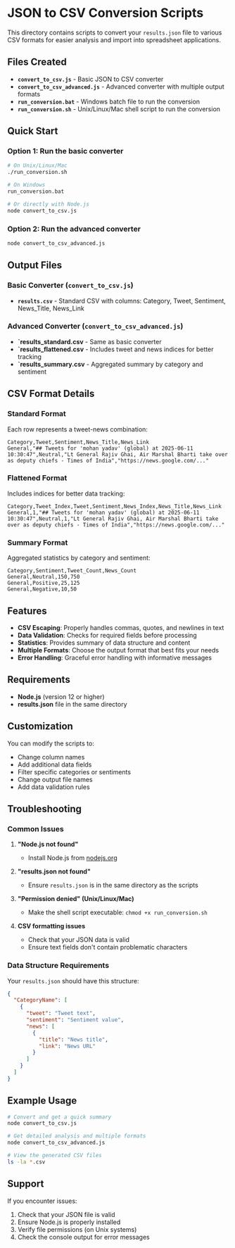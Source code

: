 # JSON to CSV Conversion Scripts

This directory contains scripts to convert your `results.json` file to various CSV formats for easier analysis and import into spreadsheet applications.

## Files Created

- **`convert_to_csv.js`** - Basic JSON to CSV converter
- **`convert_to_csv_advanced.js`** - Advanced converter with multiple output formats
- **`run_conversion.bat`** - Windows batch file to run the conversion
- **`run_conversion.sh`** - Unix/Linux/Mac shell script to run the conversion

## Quick Start

### Option 1: Run the basic converter
```bash
# On Unix/Linux/Mac
./run_conversion.sh

# On Windows
run_conversion.bat

# Or directly with Node.js
node convert_to_csv.js
```

### Option 2: Run the advanced converter
```bash
node convert_to_csv_advanced.js
```

## Output Files

### Basic Converter (`convert_to_csv.js`)
- **`results.csv`** - Standard CSV with columns: Category, Tweet, Sentiment, News_Title, News_Link

### Advanced Converter (`convert_to_csv_advanced.js`)
- **`results_standard.csv** - Same as basic converter
- **`results_flattened.csv** - Includes tweet and news indices for better tracking
- **`results_summary.csv** - Aggregated summary by category and sentiment

## CSV Format Details

### Standard Format
Each row represents a tweet-news combination:
```
Category,Tweet,Sentiment,News_Title,News_Link
General,"## Tweets for 'mohan yadav' (global) at 2025-06-11 10:30:47",Neutral,"Lt General Rajiv Ghai, Air Marshal Bharti take over as deputy chiefs - Times of India","https://news.google.com/..."
```

### Flattened Format
Includes indices for better data tracking:
```
Category,Tweet_Index,Tweet,Sentiment,News_Index,News_Title,News_Link
General,1,"## Tweets for 'mohan yadav' (global) at 2025-06-11 10:30:47",Neutral,1,"Lt General Rajiv Ghai, Air Marshal Bharti take over as deputy chiefs - Times of India","https://news.google.com/..."
```

### Summary Format
Aggregated statistics by category and sentiment:
```
Category,Sentiment,Tweet_Count,News_Count
General,Neutral,150,750
General,Positive,25,125
General,Negative,10,50
```

## Features

- **CSV Escaping**: Properly handles commas, quotes, and newlines in text
- **Data Validation**: Checks for required fields before processing
- **Statistics**: Provides summary of data structure and content
- **Multiple Formats**: Choose the output format that best fits your needs
- **Error Handling**: Graceful error handling with informative messages

## Requirements

- **Node.js** (version 12 or higher)
- **results.json** file in the same directory

## Customization

You can modify the scripts to:
- Change column names
- Add additional data fields
- Filter specific categories or sentiments
- Change output file names
- Add data validation rules

## Troubleshooting

### Common Issues

1. **"Node.js not found"**
   - Install Node.js from [nodejs.org](https://nodejs.org/)

2. **"results.json not found"**
   - Ensure `results.json` is in the same directory as the scripts

3. **"Permission denied" (Unix/Linux/Mac)**
   - Make the shell script executable: `chmod +x run_conversion.sh`

4. **CSV formatting issues**
   - Check that your JSON data is valid
   - Ensure text fields don't contain problematic characters

### Data Structure Requirements

Your `results.json` should have this structure:
```json
{
  "CategoryName": [
    {
      "tweet": "Tweet text",
      "sentiment": "Sentiment value",
      "news": [
        {
          "title": "News title",
          "link": "News URL"
        }
      ]
    }
  ]
}
```

## Example Usage

```bash
# Convert and get a quick summary
node convert_to_csv.js

# Get detailed analysis and multiple formats
node convert_to_csv_advanced.js

# View the generated CSV files
ls -la *.csv
```

## Support

If you encounter issues:
1. Check that your JSON file is valid
2. Ensure Node.js is properly installed
3. Verify file permissions (on Unix systems)
4. Check the console output for error messages 